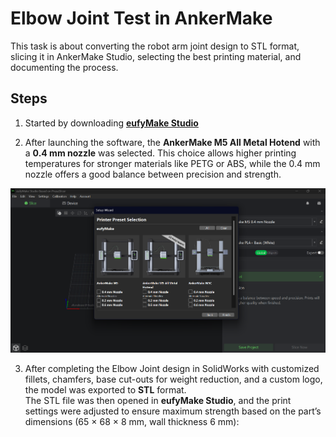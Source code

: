 # Elbow Joint Test in AnkerMake

This task is about converting the robot arm joint design to STL format, slicing it in AnkerMake Studio, selecting the best printing material, and documenting the process.

## Steps

1. Started by downloading **[eufyMake Studio](https://www.eufymake.com/eufymake-studio?srsltid=AfmBOoriMVKhK--Y9ZWkDDQKiMGYHfV-nNkhsOkenRmGKbc6JUl27bW4)** 

2. After launching the software, the **AnkerMake M5 All Metal Hotend** with a **0.4 mm nozzle** was selected. This choice allows higher printing temperatures for stronger materials like PETG or ABS, while the 0.4 mm nozzle offers a good balance between precision and strength.
   
![Printer](Printer.png)

3. After completing the Elbow Joint design in SolidWorks with customized fillets, chamfers, base cut-outs for weight reduction, and a custom logo, the model was exported to **STL** format.  
   The STL file was then opened in **eufyMake Studio**, and the print settings were adjusted to ensure maximum strength based on the part’s dimensions (65 × 68 × 8 mm, wall thickness 6 mm):

